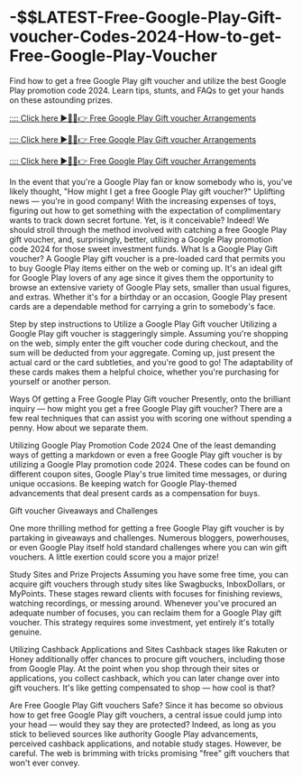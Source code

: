 # -$$LATEST-Free-Google-Play-Gift-voucher-Codes-2024-How-to-get-Free-Google-Play-Voucher

Find how to get a free Google Play gift voucher and utilize the best Google Play promotion code 2024. Learn tips, stunts, and FAQs to get your hands on these astounding prizes.

[:::: Click here ►🔴✅👉 Free Google Play Gift voucher Arrangements](https://topoffersgetnow.com/adblu56016516416/)

[:::: Click here ►🔴✅👉 Free Google Play Gift voucher Arrangements](https://topoffersgetnow.com/adblu56016516416/)

[:::: Click here ►🔴✅👉 Free Google Play Gift voucher Arrangements](https://topoffersgetnow.com/adblu56016516416/)

In the event that you're a Google Play fan or know somebody who is, you've likely thought, "How might I get a free Google Play gift voucher?" Uplifting news — you're in good company! With the increasing expenses of toys, figuring out how to get something with the expectation of complimentary wants to track down secret fortune. Yet, is it conceivable? Indeed! We should stroll through the method involved with catching a free Google Play gift voucher, and, surprisingly, better, utilizing a Google Play promotion code 2024 for those sweet investment funds.
What Is a Google Play Gift voucher?
A Google Play gift voucher is a pre-loaded card that permits you to buy Google Play items either on the web or coming up. It's an ideal gift for Google Play lovers of any age since it gives them the opportunity to browse an extensive variety of Google Play sets, smaller than usual figures, and extras. Whether it's for a birthday or an occasion, Google Play present cards are a dependable method for carrying a grin to somebody's face.

Step by step instructions to Utilize a Google Play Gift voucher
Utilizing a Google Play gift voucher is staggeringly simple. Assuming you're shopping on the web, simply enter the gift voucher code during checkout, and the sum will be deducted from your aggregate. Coming up, just present the actual card or the card subtleties, and you're good to go! The adaptability of these cards makes them a helpful choice, whether you're purchasing for yourself or another person.

Ways Of getting a Free Google Play Gift voucher
Presently, onto the brilliant inquiry — how might you get a free Google Play gift voucher? There are a few real techniques that can assist you with scoring one without spending a penny. How about we separate them.

Utilizing Google Play Promotion Code 2024 One of the least demanding ways of getting a markdown or even a free Google Play gift voucher is by utilizing a Google Play promotion code 2024. These codes can be found on different coupon sites, Google Play's true limited time messages, or during unique occasions. Be keeping watch for Google Play-themed advancements that deal present cards as a compensation for buys.

Gift voucher Giveaways and Challenges

One more thrilling method for getting a free Google Play gift voucher is by partaking in giveaways and challenges. Numerous bloggers, powerhouses, or even Google Play itself hold standard challenges where you can win gift vouchers. A little exertion could score you a major prize!

Study Sites and Prize Projects
Assuming you have some free time, you can acquire gift vouchers through study sites like Swagbucks, InboxDollars, or MyPoints. These stages reward clients with focuses for finishing reviews, watching recordings, or messing around. Whenever you've procured an adequate number of focuses, you can reclaim them for a Google Play gift voucher. This strategy requires some investment, yet entirely it's totally genuine.

Utilizing Cashback Applications and Sites
Cashback stages like Rakuten or Honey additionally offer chances to procure gift vouchers, including those from Google Play. At the point when you shop through their sites or applications, you collect cashback, which you can later change over into gift vouchers. It's like getting compensated to shop — how cool is that?

Are Free Google Play Gift vouchers Safe?
Since it has become so obvious how to get free Google Play gift vouchers, a central issue could jump into your head — would they say they are protected? Indeed, as long as you stick to believed sources like authority Google Play advancements, perceived cashback applications, and notable study stages. However, be careful. The web is brimming with tricks promising "free" gift vouchers that won't ever convey.
